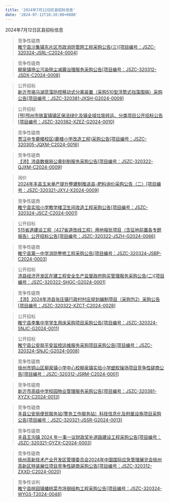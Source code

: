 ```yaml
---
title: '2024年7月12日区县招标信息'
date: '2024-07-12T18:20:00+0800'
---
```

2024年7月12日区县招标信息
<!--more-->
>竞争性磋商<br>
>[睢宁县沙集镇东片区市政消防管网工程采购公告(三)[项目编号：JSZC-320324-JSRL-C2024-0004]](http://czj.xz.gov.cn/Home/HomeDetails?type=0&articleid=d6bc4f5e-3e67-43d3-8219-a9f76747bb5a)

>竞争性磋商<br>
>[柳泉镇扬尘污染除尘减霾治理服务采购公告[项目编号：JSZC-320312-JSDX-C2024-0008]](http://czj.xz.gov.cn/Home/HomeDetails?type=0&articleid=7ab2525d-83b1-4f26-998e-a6a99d6fb235)

>公开招标<br>
>[新沂市骆马湖蓝藻防控移动式分离装置（采购510型浮筒式挡藻围隔）采购公告[项目编号：JSZC-320381-JXSH-G2024-0009]](http://czj.xz.gov.cn/Home/HomeDetails?type=0&articleid=24728e53-43e7-4919-af45-23029bf25787)

>公开招标<br>
>[[邳]邳州市铁富镇镇区保洁绿化及镇全域垃圾转运、分类项目公开招标公告[项目编号：JSZC-320382-XZEZ-G2024-0010]](http://czj.xz.gov.cn/Home/HomeDetails?type=0&articleid=2f348dbd-3cef-4114-b586-f672718e24cf)

>竞争性磋商<br>
>[贾汪中专鹿楼校区(鹿楼小学改造工程)采购公告[项目编号：JSZC-320305-JQXM-C2024-0016]](http://czj.xz.gov.cn/Home/HomeDetails?type=0&articleid=21d8622d-54da-45f2-9946-718728c9dca7)

>竞争性磋商<br>
>[【沛】沛县数据局公章刻制服务采购公告[项目编号：JSZC-320322-QJXM-C2024-0009]](http://czj.xz.gov.cn/Home/HomeDetails?type=0&articleid=b70e3fed-751c-443e-9fd1-83a63e9b67a9)

>询价<br>
>[2024年丰县玉米单产提升整建制推进县-肥料询价采购公告（二）[项目编号：JSZC-320321-JXYJ-X2024-0009]](http://czj.xz.gov.cn/Home/HomeDetails?type=0&articleid=b9a13195-fccb-42e6-884f-5e131df3b568)

>竞争性磋商<br>
>[睢宁县实验小学教学楼卫生间改造工程采购公告[项目编号：JSZC-320324-JSCZ-C2024-0001]](http://czj.xz.gov.cn/Home/HomeDetails?type=0&articleid=ad4bf746-973f-48d6-bfb2-a0157b8eb776)

>公开招标<br>
>[515省道建设工程（427省道改线工程）用地报批项目（含征地前置各专题报告）公开招标公告[项目编号：JSZC-320322-JSZH-G2024-0066]](http://czj.xz.gov.cn/Home/HomeDetails?type=0&articleid=936e92a6-6944-475a-8759-b6b0be87b7d2)

>竞争性磋商<br>
>[睢宁县第一中学消防整修工程采购公告[项目编号：JSZC-320324-JSBP-C2024-0003]](http://czj.xz.gov.cn/Home/HomeDetails?type=0&articleid=cbb4db4b-0132-4512-b08f-5eaa1232ce95)

>公开招标<br>
>[沛县经济开发区在建工程安全生产监督政府购买管理服务采购公告(二)[项目编号：JSZC-320322-SHGC-G2024-0001]](http://czj.xz.gov.cn/Home/HomeDetails?type=0&articleid=178c6dce-cf23-440a-923d-4bb8cffdd80f)

>竞争性磋商<br>
>[【沛】2024年沛县张庄镇行政村村庄规划编制项目（采购包2）采购公告[项目编号：JSZC-320322-XZCT-C2024-0028]](http://czj.xz.gov.cn/Home/HomeDetails?type=0&articleid=6afcceb9-8629-49d1-8627-5daacf5227d5)

>公开招标<br>
>[睢宁县李集中学学生用床采购项目采购公告[项目编号：JSZC-320324-SNJC-G2024-0011]](http://czj.xz.gov.cn/Home/HomeDetails?type=0&articleid=ee843b7f-e482-491e-a136-9787e778149e)

>公开招标<br>
>[睢宁县公安局平安监控运维服务采购项目采购公告[项目编号：JSZC-320324-SNJC-G2024-0008]](http://czj.xz.gov.cn/Home/HomeDetails?type=0&articleid=b07c3ab8-af45-4a73-9bb8-52890892d446)

>竞争性磋商<br>
>[徐州市铜山区柳泉镇小学中心校柳泉镇实验小学塑胶操场项目竞争性磋商公告[项目编号：JSZC-320312-JSRM-C2024-0001]](http://czj.xz.gov.cn/Home/HomeDetails?type=0&articleid=742d65e1-1c69-4324-a56b-605fb232f06b)

>竞争性磋商<br>
>[新沂市高级中学校园物业管理服务采购公告[项目编号：JSZC-320381-XYZX-C2024-0013]](http://czj.xz.gov.cn/Home/HomeDetails?type=0&articleid=a0f971a5-3194-4c22-8c5e-2a03e5a16fc4)

>竞争性磋商<br>
>[丰县公安局便民服务站(警务工作服务站）科技信息化及附属设施项目采购公告[项目编号：JSZC-320321-JSSR-G2024-0013]](http://czj.xz.gov.cn/Home/HomeDetails?type=0&articleid=09f29b26-4754-4773-a93e-77504a12ad3e)

>竞争性磋商<br>
>[丰县王沟镇 2024 年一事一议财政奖补道路建设工程采购公告[项目编号：JSZC-320321-GYZX-C2024-0003]](http://czj.xz.gov.cn/Home/HomeDetails?type=0&articleid=2853e97c-01e1-444b-b7d4-a05738c13aa7)

>竞争性磋商<br>
>[徐州高新技术产业开发区管理委员会2024年中国国际应急管理展览会徐州高新区特装展位项目竞争性磋商采购公告[项目编号：JSZC-320312-ZXXD-C2024-0020]](http://czj.xz.gov.cn/Home/HomeDetails?type=0&articleid=56909ea5-f7fc-4bc8-8949-0eaa78df1209)

>竞争性谈判<br>
>[睢宁县桃园镇蟠桃菜市场钢结构工程采购公告[项目编号：JSZC-320324-WYGS-T2024-0048]](http://czj.xz.gov.cn/Home/HomeDetails?type=0&articleid=8015e44c-232e-4efa-800a-6d55c43de08c)


